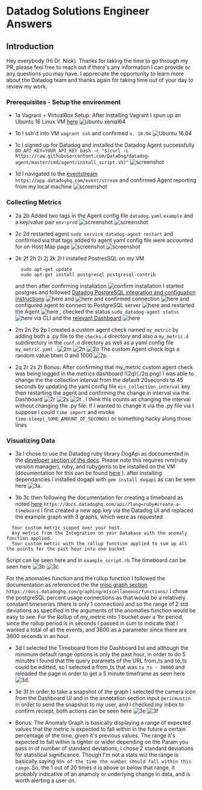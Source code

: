 <!-- Your answers to the questions go here. -->

# Datadog Solutions Engineer Answers

## Introduction

Hey everybody (Hi Dr. Nick). Thanks for taking the time to go through my PR, please feel free to reach out if there's any information I can provide or any questions you may have.  I appreciate the opportunity to learn more about the Datadog team and thanks again for taking time out of your day to review my work.


### Prerequisites - Setup the environment

- 1a Vagrant + VirtualBox Setup: After installing Vagrant I spun up an Ubuntu 16 Linux VM [here](https://app.vagrantup.com/ubuntu/boxes/xenial64)  ![ubuntu xenial64](./1a_update.png)

- 1b I ssh'd into VM `vagrant ssh` and confirmed `v. 16.04` ![Ubuntu 16.04](./1b.png)

- 1c I signed up for Datadog and installed the Datadog Agent  successfully  ` DD_API_KEY=YOUR_API_KEY bash -c "$(curl -L https://raw.githubusercontent.com/DataDog/datadog-agent/master/cmd/agent/install_script.sh)"` ![screenshot](./1c.png)

- 1d I navigated to the [eventstream](https://app.datadoghq.com/event/stream) `https://app.datadoghq.com/event/stream` and confirmed Agent reporting from my local machine ![screenshot](./1d.png)


### Collecting Metrics

- 2a 2b Added two tags in the Agent config file `datadog.yaml` `example` and a key/value pair `env:prod` ![screenshot](./2a.png) ![screenshot](./2b.png)

- 2c 2d restarted agent `sudo service datadog-agent restart` and confirmed via that tags added to agent yaml config file were accounted for on Host Map page ![screenshot](./2c.png) ![screenshot](./2d.png)

- 2e 2f 2h 2i 2j 2k 2l I installed PostresSQL on my VM
  ```
    sudo apt-get update
    sudo apt-get install postgresql postgresql-contrib
  ```
  and then after confirming installation ![confirm installation](./2e.png) I started postgres and followed [Datadog PostgreSQL integration and configuation instructions](https://app.datadoghq.com/account/settings#integrations/postgres) ![here](./2f.png) and ![here](./2g.png) and confirmed connection ![here](./2h.png) and configured agent to connect to PostgreSQL server ![here](./2i.png) and restarted the Agent ![here](./2j.png) , checked the status `sudo datadog-agent status` ![here](./2k.png) via CLI and the [relevant Dashboard](https://app.datadoghq.com/dash/integration/17/postgres---metrics) ![here](./2l.png)

- 2m 2n 2o 2p I created a custom agent check named `my_metric` by adding both a .py file to the `checks.d` directory and also a `my_metric.d` subdirectory in the `conf.d` directory as well as a yaml config file `my_metric.yaml` . ![2m](./2m.png) ![2n](./2n.png) ![2o](./2o.png) The custom Agent check logs a random value btwn 0 and 1000 ![2p](./2p.png).

- 2q 2r 2s 2t Bonus: After confirming that my_metric custom agent check was being logged in the metrics dashboard !(2q)(./2q.png) I was able to change the the collection interval from the default 20seconds to 45 seconds by updating the yaml config file `min_collection_interval` key then restarting the agent and confirming the change in interval via the Dashboard ![2r](./2r.png) ![2s](./2s.png) ![2t](./2t.png) . I think this counts as changing the interval without changing the .py file. If I wanted to change it via the .py file via I suppose I could `time import` and invoke `time.sleep(_SOME_AMOUNT_OF_SECONDS)` or something hacky along those lines


### Visualizing Data

- 3a I chose to use the Datadog ruby library DogApi as docoumented in the [developer section of the docs](https://docs.datadoghq.com/developers/libraries/). Please note this requires rvm(ruby version manager), ruby, and rubygems to be installed on the VM (documentation for this can be found [here](https://gorails.com/setup/ubuntu/16.04) ). after installing dependancies I installed dogapi with `gem install dogapi` as can be seen  here ![3a](./3a.png).

- 3b 3c then following the documentation for creating a timeboard as noted [here](https://docs.datadoghq.com/api/?lang=ruby#create-a-timeboard) `https://docs.datadoghq.com/api/?lang=ruby#create-a-timeboard` I first created a new app key via the Datadog UI and replaced the example graph with 3 graphs, which were as requested

```
  Your custom metric scoped over your host.
  Any metric from the Integration on your Database with the anomaly function applied.
  Your custom metric with the rollup function applied to sum up all the points for the past hour into one bucket
```

Script can be seen here and in `example_script.rb` The timeboard can be seen here
![3b](./3b.png)
![3c](./3c.png)

For the anomalies function and the rollup function I followed the documentation as referenced the the [misc graph section](https://docs.datadoghq.com/graphing/miscellaneous/functions/) `https://docs.datadoghq.com/graphing/miscellaneous/functions/` I chose the postgreSQL percent usage connections as that would be a relatively constant timeseries (there is only 1 connection) and so the range of 2 std deviations as specified in the arguments of the anomalies function would be easy to see.  For the Rollup of my_metric into 1 bucket over a 1hr period, since the rollup period is in seconds I passed in sum to indicate that I wanted a total of all the events, and 3600 as a parameter since there are 3600 seconds in an hour.

- 3d I selected the Timeboard from the Dashboard list and although the minimum default range options is only the past hour, in order to do 5 minutes I found that the query paramets of the URL from_ts and to_ts could be editted, so I selected a from_ts that was `to_ts - 30000` and reloaded the page in order to get a 5 minute timeframe as seen here ![3d](./3d.png).

- 3e 3f In order to take a snapshot of the graph I selected the camera icon from the Dashboard UI and in the annotation section input `@ericmustin` in order to send the snapshot to my user, and i checked my inbox to confirm reciept, both actions can be seen here
![3e](./3e.png)
![3f](./3f.png)

- Bonus: The Anomaly Graph is basically displaying a range of expected values that the metric is expected to fall within in the future a certain percentage of the time, given it's previous values.  The range it's expected to fall within is tighter or wider depending on the Param you pass in of number of standard deviations, I chose 2 standard deviations for statistical significance. Though I'm not a stats wiz the range is basically saying `95% of the time the number should fall within this range`. So, the 1 out of 20 times it is above or below that range, it probably indicative of an anamoly or underlying change in data, and is worth alerting a user on.


